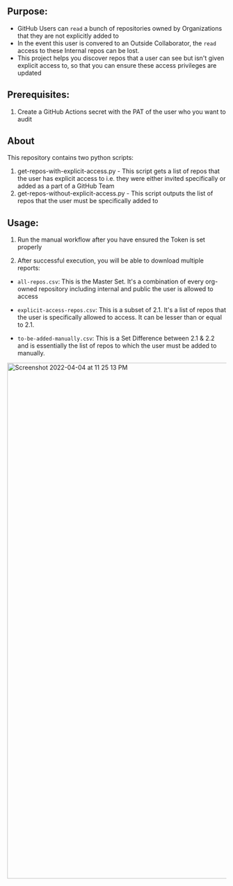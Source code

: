 ## Purpose:
- GitHub Users can `read` a bunch of repositories owned by Organizations that they are not explicitly added to
- In the event this user is convered to an Outside Collaborator, the `read` access to these Internal repos can be lost. 
- This project helps you discover repos that a user can see but isn't given explicit access to, so that you can ensure these access privileges are updated

## Prerequisites:
1. Create a GitHub Actions secret with the PAT of the user who you want to audit

## About
This repository contains two python scripts:
1. get-repos-with-explicit-access.py - This script gets a list of repos that the user has explicit access to i.e. they were either invited specifically or added as a part of a GitHub Team
2. get-repos-without-explicit-access.py - This script outputs the list of repos that the user must be specifically added to

## Usage:
1. Run the manual workflow after you have ensured the Token is set properly

2. After successful execution, you will be able to download multiple reports:

  - `all-repos.csv`: This is the Master Set. It's a combination of every org-owned repository including internal and public the user is allowed to access

  - `explicit-access-repos.csv`: This is a subset of 2.1. It's a list of repos that the user is specifically allowed to access. It can be lesser than or equal to 2.1.

  - `to-be-added-manually.csv`: This is a Set Difference between 2.1 & 2.2 and is essentially the list of repos to which the user must be added to manually.
    
<img width="1182" alt="Screenshot 2022-04-04 at 11 25 13 PM" src="https://user-images.githubusercontent.com/48172220/161603134-f329f86f-3da5-4cc8-bc1a-286491bd0e71.png">

